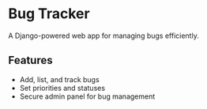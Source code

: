 # Bug Tracker
A Django-powered web app for managing bugs efficiently.
## Features
- Add, list, and track bugs
- Set priorities and statuses
- Secure admin panel for bug management
